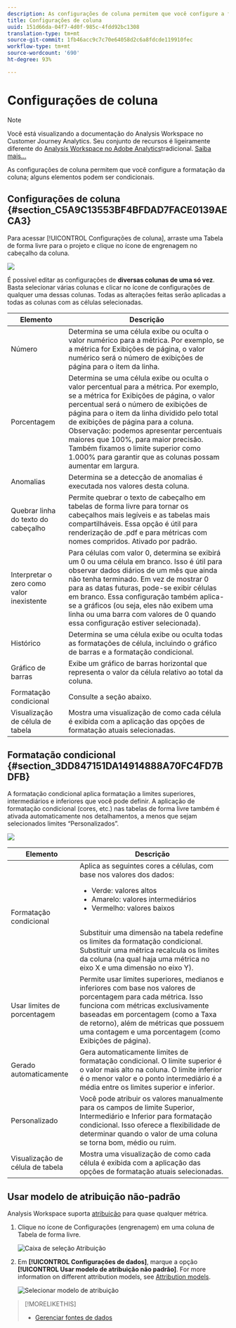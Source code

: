 ```yaml
---
description: As configurações de coluna permitem que você configure a formatação da coluna; alguns elementos podem ser condicionais.
title: Configurações de coluna
uuid: 151d66da-04f7-4d0f-985c-4fdd92bc1308
translation-type: tm+mt
source-git-commit: 1fb46acc9c7c70e64058d2c6a8fdcde119910fec
workflow-type: tm+mt
source-wordcount: '690'
ht-degree: 93%

---
```



# Configurações de coluna

>[!NOTE]
>
>Você está visualizando a documentação do Analysis Workspace no Customer Journey Analytics. Seu conjunto de recursos é ligeiramente diferente do [Analysis Workspace no Adobe Analytics](https://docs.adobe.com/content/help/pt-BR/analytics/analyze/analysis-workspace/home.html)tradicional. [Saiba mais...](/help/getting-started/cja-aa.md)

As configurações de coluna permitem que você configure a formatação da coluna; alguns elementos podem ser condicionais.

## Configurações de coluna {#section_C5A9C13553BF4BFDAD7FACE0139AECA3}

Para acessar [!UICONTROL Configurações de coluna], arraste uma Tabela de forma livre para o projeto e clique no ícone de engrenagem no cabeçalho da coluna.

![](assets/column_settings.png)

É possível editar as configurações de **diversas colunas de uma só vez**. Basta selecionar várias colunas e clicar no ícone de configurações de qualquer uma dessas colunas. Todas as alterações feitas serão aplicadas a todas as colunas com as células selecionadas.

| Elemento | Descrição |
|--- |--- |
| Número | Determina se uma célula exibe ou oculta o valor numérico para a métrica. Por exemplo, se a métrica for Exibições de página, o valor numérico será o número de exibições de página para o item da linha. |
| Porcentagem | Determina se uma célula exibe ou oculta o valor percentual para a métrica. Por exemplo, se a métrica for Exibições de página, o valor percentual será o número de exibições de página para o item da linha dividido pelo total de exibições de página para a coluna.  Observação: podemos apresentar percentuais maiores que 100%, para maior precisão. Também fixamos o limite superior como 1.000% para garantir que as colunas possam aumentar em largura. |
| Anomalias | Determina se a detecção de anomalias é executada nos valores desta coluna. |
| Quebrar linha do texto do cabeçalho | Permite quebrar o texto de cabeçalho em tabelas de forma livre para tornar os cabeçalhos mais legíveis e as tabelas mais compartilháveis. Essa opção é útil para renderização de .pdf e para métricas com nomes compridos. Ativado por padrão. |
| Interpretar o zero como valor inexistente | Para células com valor 0, determina se exibirá um 0 ou uma célula em branco. Isso é útil para observar dados diários de um mês que ainda não tenha terminado.  Em vez de mostrar 0 para as datas futuras, pode-se exibir células em branco. Essa configuração também aplica-se a gráficos (ou seja, eles não exibem uma linha ou uma barra com valores de 0 quando essa configuração estiver selecionada). |
| Histórico | Determina se uma célula exibe ou oculta todas as formatações de célula, incluindo o gráfico de barras e a formatação condicional. |
| Gráfico de barras | Exibe um gráfico de barras horizontal que representa o valor da célula relativo ao total da coluna. |
| Formatação condicional | Consulte a seção abaixo. |
| Visualização de célula de tabela | Mostra uma visualização de como cada célula é exibida com a aplicação das opções de formatação atuais selecionadas. |


## Formatação condicional {#section_3DD847151DA14914888A70FC4FD7BDFB}

A formatação condicional aplica formatação a limites superiores, intermediários e inferiores que você pode definir. A aplicação de formatação condicional (cores, etc.) nas tabelas de forma livre também é ativada automaticamente nos detalhamentos, a menos que sejam selecionados limites “Personalizados”.

![](assets/conditional-formatting.png)

| Elemento | Descrição |
|--- |--- |
| Formatação condicional | Aplica as seguintes cores a células, com base nos valores dos dados: <ul><li>Verde: valores altos</li><li>Amarelo: valores intermediários</li><li>Vermelho: valores baixos</li></ul><br>Substituir uma dimensão na tabela redefine os limites da formatação condicional. Substituir uma métrica recalcula os limites da coluna (na qual haja uma métrica no eixo X e uma dimensão no eixo Y). |
| Usar limites de porcentagem | Permite usar limites superiores, medianos e inferiores com base nos valores de porcentagem para cada métrica. Isso funciona com métricas exclusivamente baseadas em porcentagem (como a Taxa de retorno), além de métricas que possuem uma contagem e uma porcentagem (como Exibições de página). |
| Gerado automaticamente | Gera automaticamente limites de formatação condicional. O limite superior é o valor mais alto na coluna. O limite inferior é o menor valor e o ponto intermediário é a média entre os limites superior e inferior. |
| Personalizado | Você pode atribuir os valores manualmente para os campos de limite Superior, Intermediário e Inferior para formatação condicional. Isso oferece a flexibilidade de determinar quando o valor de uma coluna se torna bom, médio ou ruim. |
| Visualização de célula de tabela | Mostra uma visualização de como cada célula é exibida com a aplicação das opções de formatação atuais selecionadas. |

## Usar modelo de atribuição não-padrão

Analysis Workspace suporta [atribuição](../../attribution/overview.md) para quase qualquer métrica.

1. Clique no ícone de Configurações (engrenagem) em uma coluna de Tabela de forma livre.

   ![Caixa de seleção Atribuição](assets/attribution-checkbox.png)

2. Em **[!UICONTROL Configurações de dados]**, marque a opção **[!UICONTROL Usar modelo de atribuição não padrão]**. For more information on different attribution models, see [Attribution models](../../attribution/models.md).

   ![Selecionar modelo de atribuição](assets/attribution-select.png)


>[!MORELIKETHIS]
>
>* [Gerenciar fontes de dados](/help/analysis-workspace/visualizations/t-sync-visualization.md)

